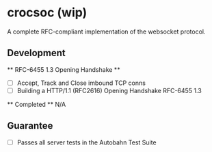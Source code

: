 # crocsoc (wip)

A complete RFC-compliant implementation of the websocket protocol.

## Development

** RFC-6455 1.3 Opening Handshake **
- [ ] Accept, Track and Close imbound TCP conns
- [ ] Building a HTTP/1.1 (RFC2616) Opening Handshake RFC-6455 1.3

** Completed **
N/A

## Guarantee

- [ ] Passes all server tests in the Autobahn Test Suite
